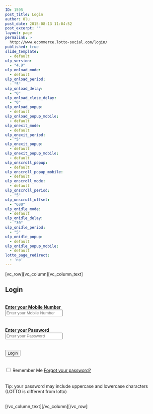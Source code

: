 ```yaml
---
ID: 1595
post_title: Login
author: Olu
post_date: 2015-08-13 11:04:52
post_excerpt: ""
layout: page
permalink: >
  http://www.ecommerce.lotto-social.com/login/
published: true
slide_template:
  - default
ulp_version:
  - "4.9"
ulp_onload_mode:
  - default
ulp_onload_period:
  - "5"
ulp_onload_delay:
  - "0"
ulp_onload_close_delay:
  - "0"
ulp_onload_popup:
  - default
ulp_onload_popup_mobile:
  - default
ulp_onexit_mode:
  - default
ulp_onexit_period:
  - "5"
ulp_onexit_popup:
  - default
ulp_onexit_popup_mobile:
  - default
ulp_onscroll_popup:
  - default
ulp_onscroll_popup_mobile:
  - default
ulp_onscroll_mode:
  - default
ulp_onscroll_period:
  - "5"
ulp_onscroll_offset:
  - "600"
ulp_onidle_mode:
  - default
ulp_onidle_delay:
  - "30"
ulp_onidle_period:
  - "5"
ulp_onidle_popup:
  - default
ulp_onidle_popup_mobile:
  - default
lotto_page_redirect:
  - 'no'
---
```

[vc_row][vc_column][vc_column_text]<script src="<?php echo get_template_directory_uri(); ?>/js/customLogin.js"></script>
<div class="col-md-12 whitePaper">
<h2 class="bold blue">Login</h2>
&nbsp;

<form id="Login-form2" class="form-horizontal" method="post" name="SeparateLoginForm">
<div class="col-md-8 col-md-offset-1">
<div class="form-group"><label class="col-sm-5 control-label"><strong>Enter your Mobile Number</strong></label>
<div class="col-sm-6"><input id="SeparateLoginForm_mobile" class="form-control" style="color: black;" maxlength="100" name="SeparateLoginForm[mobile]" type="text" value="" placeholder="Enter your Mobile Number" />
 <label for="SeparateLoginForm_mobile" class="errorText hidden" name="mobile_errorlbl" id="mobile_errorlbl"></label></div>
&nbsp;

</div>
&nbsp;
<div class="form-group"><label class="col-sm-5 control-label"><strong>Enter your Password <span class="su-tooltip" title="" data-title="" data-my="bottom center" data-hasqtip="1" data-close="no" data-classes="su-qtip qtip-bootstrap su-qtip-size-default" data-behavior="hover" data-at="top center"><img class="infoPopUpModal" src="/wp-content/uploads/info.png" alt="" width="16" height="16" /></span></strong></label>
<div class="col-sm-6"><input id="SeparateLoginForm_password" class="form-control" style="color: black;" name="SeparateLoginForm[password]" type="password" value="" placeholder="Enter your Password" /></div>
<label for="SeparateLoginForm_password" class="errorText hidden" name="password_errorlbl" id="password_errorlbl"></label>
&nbsp;

</div>
&nbsp;
<div class="form-group">
<div class="col-sm-6 col-sm-offset-5"><button id="login2" class="btn btn-primary popupLogin btn-block" type="button" onclick="return customValidation(separatepg);">Login</button><img class="loadSection" style="display: none;" src="http://lottosocial.s3.amazonaws.com/cms2/wp-content/uploads/2013/11/move-spinner.gif" alt="spinner" /></div>
&nbsp;

</div>
&nbsp;
<div class="form-group">
<div class="col-sm-5">
<div class="checkbox col-lg-offset-4"><label><input id="Separateremember" name="Separateremember" type="checkbox" /> Remember Me</label> <a href="/forgot-password">Forgot your password?</a></div>
&nbsp;

</div>
&nbsp;
<div class="col-sm-6">Tip: your password may include uppercase and lowercase characters (LOTTO is different from lotto)</div>
</div>
</div>
&nbsp;

</form></div>
[/vc_column_text][/vc_column][/vc_row]